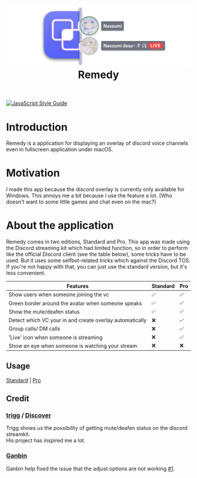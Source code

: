 <h1 align="center">
  <a href="https://github.com/Naozumi520/discordOverlayMac"><img src="./src/img/banner.png" avtar_c_icon" width="800"></a>
  <br>
  Remedy
  <br>
  <br>
</h1>

[![JavaScript Style Guide](https://cdn.rawgit.com/standard/standard/master/badge.svg)](https://github.com/standard/standard)

# Introduction
Remedy is a application for displaying an overlay of discord voice channels even in fullscreen application under macOS.  

# Motivation
I made this app because the discord overlay is currently only available for Windows. This annoys me a bit because I use the feature a lot. (Who doesn't want to some little games and chat even on the mac?)

# About the application
Remedy comes in two editions, Standard and Pro. This app was made using the Discord streaming kit which had limited function, so in order to perform like the official Discord client (see the table below), some tricks have to be used. But it uses some selfbot-related tricks which against the Discord TOS. If you're not happy with that, you can just use the standard version, but it's less convenient.

| Features                                                 | Standard           | Pro                |
| -------------------------------------------------------- | ------------------ | ------------------ |
| Show users when someone joining the vc                   | :white_check_mark: | :white_check_mark: |
| Green border around the avatar when someone speaks       | :white_check_mark: | :white_check_mark: |
| Show the mute/deafen status                              | :white_check_mark: | :white_check_mark: |
| Detect which VC your in and create overlay automatically | :x:                | :white_check_mark: |
| Group calls/ DM calls                                    | :x:                | :white_check_mark: |
| 'Live' icon when someone is streaming                    | :x:                | :white_check_mark: |
| Show an eye when someone is watching your stream         | :x:                | :x:                |

## Usage
[Standard](Standard.md) | [Pro](Pro.md)

## Credit
### [trigg](https://github.com/trigg) / [Discover](https://github.com/trigg/Discover)
Trigg shows us the possibility of getting mute/deafen status on the discord streamkit.  
His project has inspired me a lot.

### [Ganbin](https://github.com/Ganbin)
Ganbin help fixed the issue that the adjust options are not working [#1](https://github.com/Naozumi520/Remedy/issues/1).

